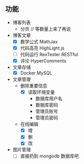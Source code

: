 ## 功能

* 博客列表
  * 分页 // 等数量上来了再说
* 博客文章
  - [x] 数学公式 MathJax
  - [x] 代码高亮 HighLight.js
  - [ ] 代码运行 RexTester RESTful
  - [x] 评论 HyperComments
* 文章存储
  - [x] Docker MySQL
* 文章管理
  * 删除重要信息
    - [x] 读取环境变量
        - 数据库用户名
        - 数据库密码
        - 管理员账号
        - 管理员密码
  * 在线编辑
    - [x] 增
    - [x] 删
    - [x] 改
* 图片管理
  - [ ] 直接扔到 mongodb 数据库吧
